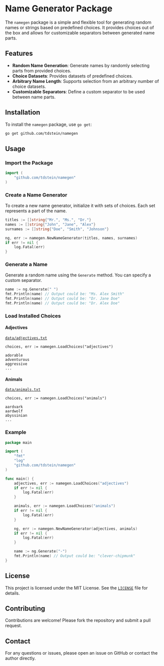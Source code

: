 # Name Generator Package

The `namegen` package is a simple and flexible tool for generating random names or strings based on predefined choices. It provides choices out of the box and allows for customizable separators between generated name parts.

## Features

- **Random Name Generation**: Generate names by randomly selecting parts from provided choices.
- **Choice Datasets**: Provides datasets of predefined choices.
- **Arbitrary Name Length**: Supports selection from an arbitrary number of choice datasets.
- **Customizable Separators**: Define a custom separator to be used between name parts.

## Installation

To install the `namegen` package, use `go get`:

```bash
go get github.com/tdstein/namegen
```

## Usage

### Import the Package

```go
import (
    "github.com/tdstein/namegen"
)
```

### Create a Name Generator

To create a new name generator, initialize it with sets of choices. Each set represents a part of the name.

```go
titles := []string{"Mr.", "Ms.", "Dr."}
names := []string{"John", "Jane", "Alex"}
surnames := []string{"Doe", "Smith", "Johnson"}

ng, err := namegen.NewNameGenerator(titles, names, surnames)
if err != nil {
    log.Fatal(err)
}
```

### Generate a Name

Generate a random name using the `Generate` method. You can specify a custom separator.

```go
name := ng.Generate(" ")
fmt.Println(name) // Output could be: "Ms. Alex Smith"
fmt.Println(name) // Output could be: "Dr. Jane Doe"
fmt.Println(name) // Output could be: "Dr. Alex Doe"
```

### Load Installed Choices

#### Adjectives

[`data/adjectives.txt`](./data/adjectives.txt)

`choices, err := namegen.LoadChoices("adjectives")`

```
adorable
adventurous
aggressive
...
```

#### Animals

[`data/animals.txt`](./data/animals.txt)

`choices, err := namegen.LoadChoices("animals")`
```
aardvark
aardwolf
abyssinian
...
```

### Example

```go
package main

import (
    "fmt"
    "log"
    "github.com/tdstein/namegen"
)

func main() {
    adjectives, err := namegen.LoadChoices("adjectives")
    if err != nil {
        log.Fatal(err)
    }

    animals, err := namegen.LoadChoices("animals")
    if err != nil {
        log.Fatal(err)
    }

    ng, err := namegen.NewNameGenerator(adjectives, animals)
    if err != nil {
        log.Fatal(err)
    }

    name := ng.Generate("-")
    fmt.Println(name) // Output could be: "clever-chipmunk"
}
```
## License

This project is licensed under the MIT License. See the [`LICENSE`](./LICENSE) file for details.

## Contributing

Contributions are welcome! Please fork the repository and submit a pull request.

## Contact

For any questions or issues, please open an issue on GitHub or contact the author directly.
